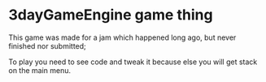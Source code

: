 # 3dayGameEngine game thing

This game was made for a jam which happened long ago, but never finished nor submitted;

To play you need to see code and tweak it because else you will get stack on the main menu.